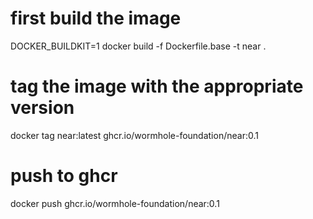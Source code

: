 # first build the image
DOCKER_BUILDKIT=1 docker build -f Dockerfile.base -t near .
# tag the image with the appropriate version
docker tag near:latest ghcr.io/wormhole-foundation/near:0.1
# push to ghcr
docker push ghcr.io/wormhole-foundation/near:0.1
